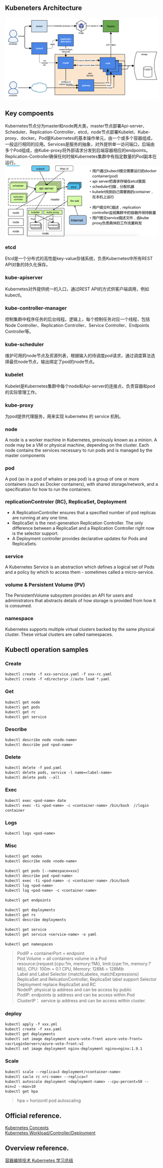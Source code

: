 ## Kubeneters Architecture
![kubearchitecture](images/kubernetes-overview.png)

## Key compoents
Kubernetes节点分为master和node两大类，master节点部署Api-server、Scheduler、Replication-Controller、etcd，node节点部署Kubelet、Kube-proxy、docker。Pod是Kubernetes的基本操作单元，由一个或多个容器组成，一般运行相同的应用。Services是服务的抽象，对外提供单一访问端口，后端由多个Pod组成，由Kube-proxy将外部请求分发到后端容器相应的endpoints。Replication-Controller确保任何时候Kubernetes集群中有指定数量的Pod副本在运行。   
![](images/e4106352b7d6ca95cf8dcd69af544f57.png)

### etcd 
Etcd是一个分布式的高性能key-value存储系统，负责Kubernetes中所有REST API对象的持久化保存。  

### kube-apiserver
Kubernetes对外提供统一的入口，通过REST API的方式供客户端调用，例如kubectl。  

### kube-controller-manager
控制集群中程序任务的后台线程。逻辑上，每个控制任务对应一个线程，包括Node Controller、Replication Controller、Service Controller、Endpoints Controller等。  

### kube-scheduler  
维护可用的node节点及资源列表，根据输入的待调度pod请求，通过调度算法选择最优node节点，输出绑定了pod的node节点。

### kubelet  
Kubelet是Kubernetes集群中每个node和Api-server的连接点，负责容器和pod的实际管理工作。

### kube-proxy  
为pod提供代理服务，用来实现 kubernetes 的 service 机制。

### node
A node is a worker machine in Kubernetes, previously known as a minion. A node may be a VM or physical machine, depending on the cluster. Each node contains the services necessary to run pods and is managed by the master components

### pod
A pod (as in a pod of whales or pea pod) is a group of one or more containers (such as Docker containers), with shared storage/network, and a specification for how to run the containers.   

### replicationControler (RC), ReplicaSet, Deployment
* A ReplicationController ensures that a specified number of pod replicas are running at any one time.  
* ReplicaSet is the next-generation Replication Controller. The only difference between a ReplicaSet and a Replication Controller right now is the selector support. 
* A Deployment controller provides declarative updates for Pods and ReplicaSets.  

### service
A Kubernetes Service is an abstraction which defines a logical set of Pods and a policy by which to access them - sometimes called a micro-service.     

### volume & Persistent Volume (PV)
The PersistentVolume subsystem provides an API for users and administrators that abstracts details of how storage is provided from how it is consumed.   

### namespace
Kubernetes supports multiple virtual clusters backed by the same physical cluster. These virtual clusters are called namespaces.  


## Kubectl operation samples 
### Create
```
kubectl create -f xxx-service.yaml -f xxx-rc.yaml
kubectl create -f <directory> //auto load *.yaml 
```

### Get
```
kubectl get node
kubectl get pods
kubectl get rc
kubectl get service
```

### Describe
```
kubectl describe node <node-name>
kubectl describe pod <pod-name>
```

### Delete 
```
kubectl delete -f pod.yaml
kubectl delete pods, service -l name=<label-name>
kubectl delete pods --all
```

### Exec
```
kubectl exec <pod-name> date
kubectl exec -ti <pod-name> -c <container-name> /bin/bash  //login container
```

### Logs
```
kubectl logs <pod-name>
```

### Misc 
```
kubectl get nodes
kubectl describe node <node-name> 

kubectl get pods [--namespace=xxx]
kubectl describe pod <pod-name>
kubectl exec -ti <pod-name> -c <container-name> /bin/bash
kubectl log <pod-name>
kubectl log <pod-name> -c <container-name>

kubectl get endpoints

kubectl get deployments
kubectl get rs
kubectl describe deployments

kubectl get service
kubectl get service <service-name> -o yaml

kubectl get namespaces

```
>  PodIP + containerPort = endpoint  
>  Pod Volume = all containers volume in a Pod  
>  resource:{request:{cpu:?m, memory:?Mi}, limit:{cpe:?m, memory:?Mi}}, CPU: 100m = 0.1 CPU,  Memory: 128Mi = 128Mib   
>  Label and Label Selector {matchLabeles, matchExpressions}   
>  ReplicaSet and RelicationController, ReplicaSet label support Selector  
>  Deployment replace ReplicaSet and RC  
> NodeIP: physical ip address and can be access by public  
> PodIP: endpoints ip address and can be access within Pod   
> ClusterIP： service ip address and can be access within cluster.   
>

### deploy 
```
kubectl apply -f xxx.yml
kubectl create -f xxx.yaml
kubectl get deployments
kubectl set image deployment azure-vote-front azure-vote-front=<acrLoginServer>/azure-vote-front:v2
kubectl set image deployment nginx-deployment nginx=nginx:1.9.1
```


### Scale
```
kubectl scale --replica=3 deployment/<container-name>  
kubectl sacle rc <rc-name> --replica=? 
kubectl autoscale deployment <deployment-name> --cpu-percent=50 --min=2 --max=10
kubectl get hpa
```
> hpa = horizontl pod autoscaling 
>
>

## Official reference. 
[Kubernetes Concepts](https://kubernetes.io/docs/concepts/)  
[Kubernetes Workload/Controller/Deployment](https://kubernetes.io/zh/docs/concepts/workloads/controllers/deployment/)  

## Overview reference.
[容器编排技术 Kubernetes 学习总结](https://xie.infoq.cn/article/d148aeda214dc2e5ca7a5dc30)
